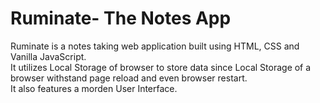 # Ruminate- The Notes App
Ruminate is a notes taking web application built using HTML, CSS and Vanilla JavaScript. <br>
It utilizes Local Storage of browser to store data since Local Storage of a browser withstand page reload and
even browser restart.<br>
It also features a morden User Interface. <br>
